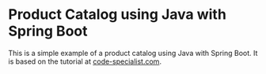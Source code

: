 # Product Catalog using Java with Spring Boot

This is a simple example of a product catalog using Java with Spring Boot.
It is based on the tutorial at [code-specialist.com](https://code-specialist.com/architecture/rest-api-clean-architecture).
